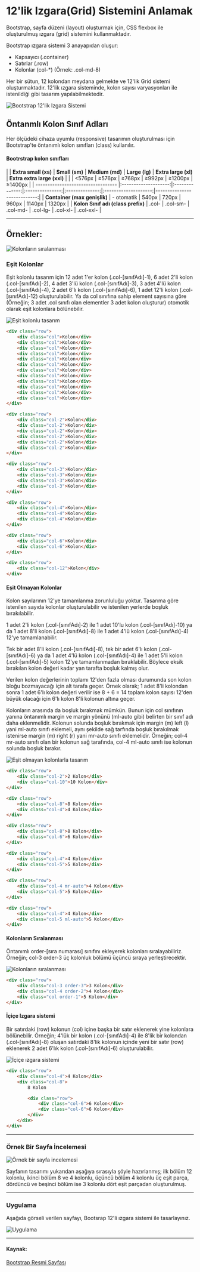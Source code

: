 # 12'lik Izgara(Grid) Sistemini Anlamak

Bootstrap, sayfa düzeni (layout) oluşturmak için, CSS flexbox ile oluşturulmuş ızgara (grid) sistemini kullanmaktadır.

Bootstrap ızgara sistemi 3 anayapıdan oluşur:

-   Kapsayıcı (.container)
-   Satırlar (.row)
-   Kolonlar (col-\*) (Örnek: .col-md-8)

Her bir sütun, 12 kolondan meydana gelmekte ve 12'lik Grid sistemi oluşturmaktadır. 12'lik ızgara sisteminde, kolon sayısı varyasyonları ile istenildiği gibi tasarım yapılabilmektedir.

![Bootstrap 12'lik Izgara Sistemi](figures/izgara-sistemi.jpg)

## Öntanmlı Kolon Sınıf Adları

Her ölçüdeki cihaza uyumlu (responsive) tasarımın oluşturulması için Bootstrap'te öntanımlı kolon sınıfları (class) kullanılır.

#### Bootrstrap kolon sınıfları

| | **Extra small (xs)** | **Small (sm)** | **Medium (md)** | **Large (lg)** | **Extra large (xl)** | **Extra extra large (xxl)** |
| | <576px | ≥576px | ≥768px | ≥992px | ≥1200px | ≥1400px |
| ---------------------------------- |:--------------------:|:--------------:|:---------------:|:--------------:|:--------------------:|----------------------------:|
| **Container (max genişlik)** | - otomatik | 540px | 720px | 960px | 1140px | 1320px |
| **Kolon Sınıf adı (class prefix)** | .col- | .col-sm- | .col-md- | .col-lg- | .col-xl- | .col-xxl- |

---

## Örnekler:

![Kolonların sıralanması](figures/ornekler.jpg)

### Eşit Kolonlar

Eşit kolonlu tasarım için 12 adet 1'er kolon (.col-[sınıfAdı]-1), 6 adet 2'li kolon (.col-[sınıfAdı]-2), 4 adet 3'lü kolon (.col-[sınıfAdı]-3), 3 adet 4'lü kolon (.col-[sınıfAdı]-4), 2 adet 6'lı kolon (.col-[sınıfAdı]-6), 1 adet 12'li kolon (.col-[sınıfAdı]-12) oluşturulabilir. Ya da col sınıfına sahip element sayısına göre (Örneğin; 3 adet .col sınıfı olan elementler 3 adet kolon oluşturur) otomotik olarak eşit kolonlara bölünebilir.

![Eşit kolonlu tasarım](figures/esit-kolonlu-tasarim.jpg)

```html
<div class="row">
    <div class="col">Kolon</div>
    <div class="col">Kolon</div>
    <div class="col">Kolon</div>
    <div class="col">Kolon</div>
    <div class="col">Kolon</div>
    <div class="col">Kolon</div>
    <div class="col">Kolon</div>
    <div class="col">Kolon</div>
    <div class="col">Kolon</div>
    <div class="col">Kolon</div>
    <div class="col">Kolon</div>
    <div class="col">Kolon</div>
</div>

<div class="row">
    <div class="col-2">Kolon</div>
    <div class="col-2">Kolon</div>
    <div class="col-2">Kolon</div>
    <div class="col-2">Kolon</div>
    <div class="col-2">Kolon</div>
    <div class="col-2">Kolon</div>
</div>

<div class="row">
    <div class="col-3">Kolon</div>
    <div class="col-3">Kolon</div>
    <div class="col-3">Kolon</div>
    <div class="col-3">Kolon</div>
</div>

<div class="row">
    <div class="col-4">Kolon</div>
    <div class="col-4">Kolon</div>
    <div class="col-4">Kolon</div>
</div>

<div class="row">
    <div class="col-6">Kolon</div>
    <div class="col-6">Kolon</div>
</div>

<div class="row">
    <div class="col-12">Kolon</div>
</div>
```

#### Eşit Olmayan Kolonlar

Kolon sayılarının 12'ye tamamlanma zorunluluğu yoktur. Tasarıma göre istenilen sayıda kolonlar oluşturulabilir ve istenilen yerlerde boşluk bırakılabilir.

1 adet 2'li kolon (.col-[sınıfAdı]-2) ile 1 adet 10'lu kolon (.col-[sınıfAdı]-10) ya da 1 adet 8'li kolon (.col-[sınıfAdı]-8) ile 1 adet 4'lü kolon (.col-[sınıfAdı]-4) 12'ye tamamlanabilir.

Tek bir adet 8'li kolon (.col-[sınıfAdı]-8), tek bir adet 6'lı kolon (.col-[sınıfAdı]-6) ya da 1 adet 4'lü kolon (.col-[sınıfAdı]-4) ile 1 adet 5'li kolon (.col-[sınıfAdı]-5) kolon 12'ye tamamlanmadan bıraklabilir. Böylece eksik bırakılan kolon değeri kadar yan tarafta boşluk kalmış olur.

Verilen kolon değerlerinin toplamı 12'den fazla olması durumunda son kolon bloğu bozmayacağı için alt tarafa geçer. Örnek olarak; 1 adet 8'li kolondan sonra 1 adet 6'lı kolon değeri verilir ise 8 + 6 = 14 toplam kolon sayısı 12'den büyük olacağı için 6'lı kolon 8'li kolonun altına geçer.

Kolonların arasında da boşluk bırakmak mümkün. Bunun için col sınıfının yanına öntanımlı margin ve margin yönünü (ml-auto gibi) belirten bir sınıf adı daha eklenmelidir. Kolonun solunda boşluk bırakmak için margin (m) left (l) yani ml-auto sınıfı eklemeli, aynı şekilde sağ tarfında boşluk bırakılmak istenirse margin (m) right (r) yani mr-auto sınıfı eklemelidir. Örneğin; col-4 mr-auto sınıfı olan bir kolonun sağ tarafında, col-4 ml-auto sınıfı ise kolonun solunda boşluk bırakır.

![Eşit olmayan kolonlarla tasarım](figures/esit-olmayan-kolonlar.jpg)

```html
<div class="row">
    <div class="col-2">2 Kolon</div>
    <div class="col-10">10 Kolon</div>
</div>

<div class="row">
    <div class="col-8">8 Kolon</div>
    <div class="col-4">4 Kolon</div>
</div>

<div class="row">
    <div class="col-8">8 Kolon</div>
    <div class="col-6">6 Kolon</div>
</div>

<div class="row">
    <div class="col-4">4 Kolon</div>
    <div class="col-5">5 Kolon</div>
</div>

<div class="row">
    <div class="col-4 mr-auto">4 Kolon</div>
    <div class="col-5">5 Kolon</div>
</div>

<div class="row">
    <div class="col-4">4 Kolon</div>
    <div class="col-5 ml-auto">5 Kolon</div>
</div>
```

#### Kolonların Sıralanması

Öntanımlı order-[sıra numarası] sınıfını ekleyerek kolonları sıralayabiliriz. Örneğin; col-3 order-3 üç kolonluk bölümü üçüncü sıraya yerleştirecektir.

![Kolonların sıralanması](figures/kolon-siralama.jpg)

```html
<div class="row">
    <div class="col-3 order-3">3 Kolon</div>
    <div class="col-4 order-2">4 Kolon</div>
    <div class="col order-1">5 Kolon</div>
</div>
```

#### İçiçe Izgara sistemi

Bir satırdaki (row) kolonun (col) içine başka bir satır eklenerek yine kolonlara bölünebilir. Örneğin; 4'lük bir kolon (.col-[sınıfAdı]-4) ile 8'lik bir kolondan (.col-[sınıfAdı]-8) oluşan satırdaki 8'lik kolonun içinde yeni bir satır (row) eklenerek 2 adet 6'lık kolon (.col-[sınıfAdı]-6) oluşturulabilir.

![İçiçe ızgara sistemi](figures/icice-izgara-sistemi.jpg)

```html
<div class="row">
    <div class="col-4">4 Kolon</div>
    <div class="col-8">
        8 Kolon

        <div class="row">
            <div class="col-6">6 Kolon</div>
            <div class="col-6">6 Kolon</div>
        </div>
    </div>
</div>
```

---

### Örnek Bir Sayfa İncelemesi

![Örnek bir sayfa incelemesi](figures/ornek-sayfa.jpg)

Sayfanın tasarımı yukarıdan aşağıya sırasıyla şöyle hazırlanmış; ilk bölüm 12 kolonlu, ikinci bölüm 8 ve 4 kolonlu, üçüncü bölüm 4 kolonlu üç eşit parça, dördüncü ve beşinci bölüm ise 3 kolonlu dört eşit parçadan oluşturulmuş.



---

### Uygulama

Aşağıda görseli verilen sayfayı, Bootsrap 12'li ızgara sistemi ile tasarlayınız.

![Uygulama](figures/uygulama.jpg)

---

#### Kaynak:

[Bootstrap Resmi Sayfası](https://getbootstrap.com/)
